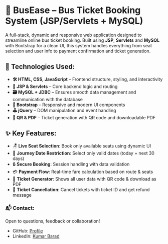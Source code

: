 # 🚌 BusEase – Bus Ticket Booking System (JSP/Servlets + MySQL)

A full-stack, dynamic and responsive web application designed to streamline online bus ticket booking. Built using **JSP**, **Servlets** and **MySQL** with Bootstrap for a clean UI, this system handles everything from seat selection and user info to payment confirmation and ticket generation.

## 🚀 Technologies Used:
- **🛠️ HTML, CSS, JavaScript** – Frontend structure, styling, and interactivity  
- **🧠 JSP & Servlets** – Core backend logic and routing  
- **🗃️ MySQL + JDBC** – Ensures smooth data management and communication with the database  
- **🎨 Bootstrap** – Responsive and modern UI components  
- **🕹️ jQuery** – DOM manipulation and event handling  
- **📸 QR & PDF** – Ticket generation with QR code and downloadable PDF

## ✨ Key Features:
- 🪑 **Live Seat Selection**: Book only available seats using dynamic UI  
- 📅 **Journey Date Restriction**: Select only valid dates (today + next 30 days)  
- 🔒 **Secure Booking**: Session handling with data validation  
- 💳 **Payment Flow**: Real-time fare calculation based on route & seats  
- 📄 **Ticket Generator**: Shows all user data with QR code & download as PDF  
- 🛑 **Ticket Cancellation**: Cancel tickets with ticket ID and get refund message  


### 📬 Contact:
Open to questions, feedback or collaboration!

- GitHub: [Profile](https://github.com/kumarbarad07) 
- LinkedIn: [Kumar Barad](https://www.linkedin.com/in/kumar-barad-b571561b1/)
